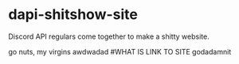 # dapi-shitshow-site
Discord API regulars come together to make a shitty website.

go nuts, my virgins
awdwadad
#WHAT IS LINK TO SITE godadamnit
